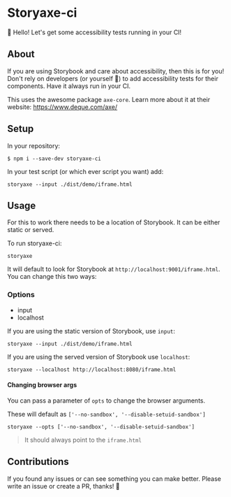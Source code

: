 # Storyaxe-ci

👋 Hello! Let's get some accessibility tests running in your CI!

## About

If you are using Storybook and care about accessibility, then this is for you!
Don't rely on developers (or yourself 🙊) to add accessibility tests for their components. Have it
always run in your CI.

This uses the awesome package `axe-core`. Learn more about it at their website: https://www.deque.com/axe/

## Setup

In your repository:

```
$ npm i --save-dev storyaxe-ci
```

In your test script (or which ever script you want) add:

```
storyaxe --input ./dist/demo/iframe.html
```

## Usage

For this to work there needs to be a location of Storybook. It can be either static or served.

To run storyaxe-ci:

```
storyaxe
```

It will default to look for Storybook at `http://localhost:9001/iframe.html`. You can change this two ways:

### Options

- input
- localhost

If you are using the static version of Storybook, use `input`:

```
storyaxe --input ./dist/demo/iframe.html
```

If you are using the served version of Storybook use `localhost`:

```
storyaxe --localhost http://localhost:8080/iframe.html
```


#### Changing browser args

You can pass a parameter of `opts` to change the browser arguments.

These will default as `['--no-sandbox', '--disable-setuid-sandbox']`

```
storyaxe --opts ['--no-sandbox', '--disable-setuid-sandbox']
```

> It should always point to the `iframe.html`

## Contributions

If you found any issues or can see something you can make better. Please write an issue or create a PR, thanks! 🚀
